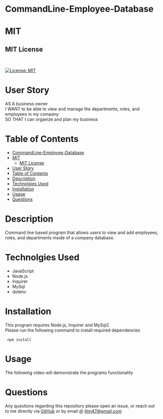# CommandLine-Employee-Database

# MIT 

## MIT License 
<br>

[![License: MIT](https://img.shields.io/badge/License-MIT-yellow.svg)](https://opensource.org/licenses/MIT)

# User Story 
AS A business owner
<br>
I WANT to be able to view and manage the departments, roles, and employees in my company
<br>
SO THAT I can organize and plan my business

# Table of Contents
- [CommandLine-Employee-Database](#commandline-employee-database)
- [MIT](#mit)
  - [MIT License](#mit-license)
- [User Story](#user-story)
- [Table of Contents](#table-of-contents)
- [Description](#description)
- [Technolgies Used](#technolgies-used)
- [Installation](#installation)
- [Usage](#usage)
- [Questions](#questions)








# Description
Command line based program that allows users to view and add employees, roles, and departments inside of a company database.



# Technolgies Used
- JavaScript 
- Node.js
- Inquirer
- MySql 
- dotenv

# Installation 
This program requires Node.js, Inquirer and MySql2
<br>
Please run the following command to install required dependencies 
<pre><code> npm install </code> </pre>

# Usage 
The following video will demonstrate the programs functionality 
<br>

# Questions 
Any questions regarding this repository please open an issue, or reach out to me directly via <a href="https://github.com/CoffeeEyes28">GitHub</a> or by email @ <a href="mailto:litm47@gmail.com">litm47@gmail.com</a>
